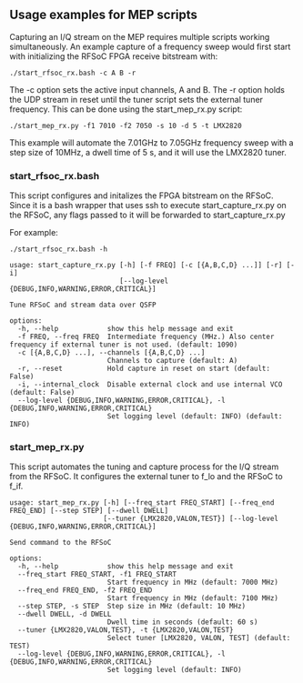 ## Usage examples for MEP scripts

Capturing an I/Q stream on the MEP requires multiple scripts working simultaneously. An 
example capture of a frequency sweep  would first start with initializing the RFSoC FPGA 
receive bitstream with:

```
./start_rfsoc_rx.bash -c A B -r
```

The -c option sets the active input channels, A and B. The -r option holds the UDP stream 
in reset until the tuner script sets the external tuner frequency. This can be done using
the start_mep_rx.py script:

```
./start_mep_rx.py -f1 7010 -f2 7050 -s 10 -d 5 -t LMX2820
```

This example will automate the 7.01GHz to 7.05GHz frequency sweep with a step size of 10MHz,
a dwell time of 5 s, and it will use the LMX2820 tuner.

### start_rfsoc_rx.bash

This script configures and initalizes the FPGA bitstream on the RFSoC. Since it 
is a bash wrapper that uses ssh to execute start_capture_rx.py on the RFSoC, any 
flags passed to it will be forwarded to start_capture_rx.py

For example: 

```
./start_rfsoc_rx.bash -h

usage: start_capture_rx.py [-h] [-f FREQ] [-c [{A,B,C,D} ...]] [-r] [-i]
                           [--log-level {DEBUG,INFO,WARNING,ERROR,CRITICAL}]

Tune RFSoC and stream data over QSFP

options:
  -h, --help            show this help message and exit
  -f FREQ, --freq FREQ  Intermediate frequency (MHz.) Also center frequency if external tuner is not used. (default: 1090)
  -c [{A,B,C,D} ...], --channels [{A,B,C,D} ...]
                        Channels to capture (default: A)
  -r, --reset           Hold capture in reset on start (default: False)
  -i, --internal_clock  Disable external clock and use internal VCO (default: False)
  --log-level {DEBUG,INFO,WARNING,ERROR,CRITICAL}, -l {DEBUG,INFO,WARNING,ERROR,CRITICAL}
                        Set logging level (default: INFO) (default: INFO)
```

### start_mep_rx.py

This script automates the tuning and capture process for the I/Q stream from the RFSoC. It 
configures the external tuner to f_lo and the RFSoC to f_if. 

```
usage: start_mep_rx.py [-h] [--freq_start FREQ_START] [--freq_end FREQ_END] [--step STEP] [--dwell DWELL]
                       [--tuner {LMX2820,VALON,TEST}] [--log-level {DEBUG,INFO,WARNING,ERROR,CRITICAL}]

Send command to the RFSoC

options:
  -h, --help            show this help message and exit
  --freq_start FREQ_START, -f1 FREQ_START
                        Start frequency in MHz (default: 7000 MHz)
  --freq_end FREQ_END, -f2 FREQ_END
                        Start frequency in MHz (default: 7100 MHz)
  --step STEP, -s STEP  Step size in MHz (default: 10 MHz)
  --dwell DWELL, -d DWELL
                        Dwell time in seconds (default: 60 s)
  --tuner {LMX2820,VALON,TEST}, -t {LMX2820,VALON,TEST}
                        Select tuner [LMX2820, VALON, TEST] (default: TEST)
  --log-level {DEBUG,INFO,WARNING,ERROR,CRITICAL}, -l {DEBUG,INFO,WARNING,ERROR,CRITICAL}
                        Set logging level (default: INFO)
```